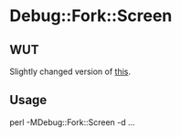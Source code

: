 Debug::Fork::Screen
===

WUT
---

Slightly changed version of [this](http://www.perlmonks.org/?node_id=599145).

Usage
---

 perl -MDebug::Fork::Screen -d ...

